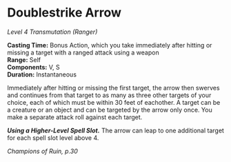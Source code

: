 # Doublestrike Arrow
*Level 4 Transmutation (Ranger)*

**Casting Time:** Bonus Action, which you take immediately after hitting or missing a target with a ranged attack using a weapon  
**Range:** Self  
**Components:** V, S  
**Duration:** Instantaneous

Immediately after hitting or missing the first target, the arrow then swerves and continues from that target to as many as three other targets of your choice, each of which must be within 30 feet of eachother. A target can be a creature or an object and can be targeted by the arrow only once. You make a separate attack roll against each target.

***Using a Higher-Level Spell Slot.*** The arrow can leap to one additional target for each spell slot level above 4.


*Champions of Ruin, p.30*